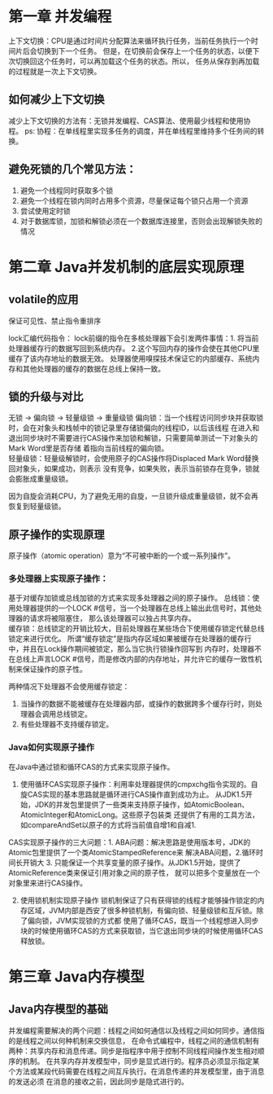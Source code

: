 # 第一章 并发编程
上下文切换：CPU是通过时间片分配算法来循环执行任务，当前任务执行一个时间片后会切换到下一个任务。
但是，在切换前会保存上一个任务的状态，以便下次切换回这个任务时，可以再加载这个任务的状态。所以，
任务从保存到再加载的过程就是一次上下文切换。

## 如何减少上下文切换
减少上下文切换的方法有：无锁并发编程、CAS算法、使用最少线程和使用协程。
ps: 协程：在单线程里实现多任务的调度，并在单线程里维持多个任务间的转换。

## 避免死锁的几个常见方法：
1. 避免一个线程同时获取多个锁
2. 避免一个线程在锁内同时占用多个资源，尽量保证每个锁只占用一个资源
3. 尝试使用定时锁
4. 对于数据库锁，加锁和解锁必须在一个数据库连接里，否则会出现解锁失败的情况

# 第二章 Java并发机制的底层实现原理
## volatile的应用
保证可见性、禁止指令重排序

lock汇编代码指令：
lock前缀的指令在多核处理器下会引发两件事情：1. 将当前处理器缓存行的数据写回到系统内存。
2.这个写回内存的操作会使在其他CPU里缓存了该内存地址的数据无效。
处理器使用嗅探技术保证它的内部缓存、系统内存和其他处理器的缓存的数据在总线上保持一致。

## 锁的升级与对比
无锁 -> 偏向锁 -> 轻量级锁 -> 重量级锁
偏向锁：当一个线程访问同步块并获取锁时，会在对象头和栈帧中的锁记录里存储锁偏向的线程ID，以后该线程
在进入和退出同步块时不需要进行CAS操作来加锁和解锁，只需要简单测试一下对象头的Mark Word里是否存储
着指向当前线程的偏向锁。  
轻量级锁：轻量级解锁时，会使用原子的CAS操作将Displaced Mark Word替换回对象头，如果成功，则表示
没有竞争，如果失败，表示当前锁存在竞争，锁就会膨胀成重量级锁。

因为自旋会消耗CPU，为了避免无用的自旋，一旦锁升级成重量级锁，就不会再恢复到轻量级锁。

## 原子操作的实现原理
原子操作（atomic operation）意为“不可被中断的一个或一系列操作”。  
### 多处理器上实现原子操作：
基于对缓存加锁或总线加锁的方式来实现多处理器之间的原子操作。
总线锁：使用处理器提供的一个LOCK #信号，当一个处理器在总线上输出此信号时，其他处理器的请求将被阻塞住，
那么该处理器可以独占共享内存。  
缓存锁：总线锁定的开销比较大，目前处理器在某些场合下使用缓存锁定代替总线锁定来进行优化。
所谓“缓存锁定”是指内存区域如果被缓存在处理器的缓存行中，并且在Lock操作期间被锁定，那么当它执行锁操作回写到
内存时，处理器不在总线上声言LOCK #信号，而是修改内部的内存地址，并允许它的缓存一致性机制来保证操作的原子性。

两种情况下处理器不会使用缓存锁定：
1. 当操作的数据不能被缓存在处理器内部，或操作的数据跨多个缓存行时，则处理器会调用总线锁定。
2. 有些处理器不支持缓存锁定。
### Java如何实现原子操作
在Java中通过锁和循环CAS的方式来实现原子操作。
1. 使用循环CAS实现原子操作：利用率处理器提供的cmpxchg指令实现的。自旋CAS实现的基本思路就是循环进行CAS操作直到成功为止。
从JDK1.5开始，JDK的并发包里提供了一些类来支持原子操作，如AtomicBoolean、AtomicInteger和AtomicLong。这些原子包装类
还提供了有用的工具方法，如compareAndSet以原子的方式将当前值自增1和自减1.  

CAS实现原子操作的三大问题：1. ABA问题：解决思路是使用版本号，JDK的Atomic包里提供了一个类AtomicStampedReference来
解决ABA问题，2.循环时间长开销大 3. 只能保证一个共享变量的原子操作。从JDK1.5开始，提供了AtomicReference类来保证引用对象之间的原子性，
就可以把多个变量放在一个对象里来进行CAS操作。

2. 使用锁机制实现原子操作
锁机制保证了只有获得锁的线程才能够操作锁定的内存区域，JVM内部是西安了很多种锁机制，有偏向锁、轻量级锁和互斥锁。除了偏向锁，JVM实现锁的方式都
使用了循环CAS，既当一个线程想进入同步块的时候使用循环CAS的方式来获取锁，当它退出同步块的时候使用循环CAS释放锁。

# 第三章 Java内存模型
## Java内存模型的基础
并发编程需要解决的两个问题：线程之间如何通信以及线程之间如何同步。通信指的是线程之间以何种机制来交换信息，
在命令式编程中，线程之间的通信机制有两种：共享内存和消息传递。同步是指程序中用于控制不同线程间操作发生相对顺序的机制。
在共享内存并发模型中，同步是显式进行的。程序员必须显示指定某个方法或某段代码需要在线程之间互斥执行。在消息传递的并发模型里，由于消息的发送必须
在消息的接收之前，因此同步是隐式进行的。



